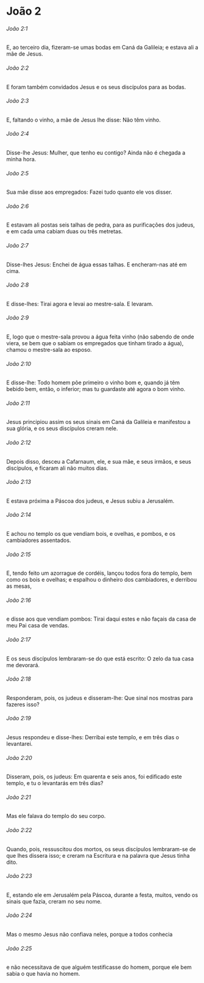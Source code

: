 # João 2

###### João 2:1

E, ao terceiro dia, fizeram-se umas bodas em Caná da Galileia; e estava ali a mãe de Jesus.

###### João 2:2

E foram também convidados Jesus e os seus discípulos para as bodas.

###### João 2:3

E, faltando o vinho, a mãe de Jesus lhe disse: Não têm vinho.

###### João 2:4

Disse-lhe Jesus: Mulher, que tenho eu contigo? Ainda não é chegada a minha hora.

###### João 2:5

Sua mãe disse aos empregados: Fazei tudo quanto ele vos disser.

###### João 2:6

E estavam ali postas seis talhas de pedra, para as purificações dos judeus, e em cada uma cabiam duas ou três metretas.

###### João 2:7

Disse-lhes Jesus: Enchei de água essas talhas. E encheram-nas até em cima.

###### João 2:8

E disse-lhes: Tirai agora e levai ao mestre-sala. E levaram.

###### João 2:9

E, logo que o mestre-sala provou a água feita vinho (não sabendo de onde viera, se bem que o sabiam os empregados que tinham tirado a água), chamou o mestre-sala ao esposo.

###### João 2:10

E disse-lhe: Todo homem põe primeiro o vinho bom e, quando já têm bebido bem, então, o inferior; mas tu guardaste até agora o bom vinho.

###### João 2:11

Jesus principiou assim os seus sinais em Caná da Galileia e manifestou a sua glória, e os seus discípulos creram nele.

###### João 2:12

Depois disso, desceu a Cafarnaum, ele, e sua mãe, e seus irmãos, e seus discípulos, e ficaram ali não muitos dias.

###### João 2:13

E estava próxima a Páscoa dos judeus, e Jesus subiu a Jerusalém.

###### João 2:14

E achou no templo os que vendiam bois, e ovelhas, e pombos, e os cambiadores assentados.

###### João 2:15

E, tendo feito um azorrague de cordéis, lançou todos fora do templo, bem como os bois e ovelhas; e espalhou o dinheiro dos cambiadores, e derribou as mesas,

###### João 2:16

e disse aos que vendiam pombos: Tirai daqui estes e não façais da casa de meu Pai casa de vendas.

###### João 2:17

E os seus discípulos lembraram-se do que está escrito: O zelo da tua casa me devorará.

###### João 2:18

Responderam, pois, os judeus e disseram-lhe: Que sinal nos mostras para fazeres isso?

###### João 2:19

Jesus respondeu e disse-lhes: Derribai este templo, e em três dias o levantarei.

###### João 2:20

Disseram, pois, os judeus: Em quarenta e seis anos, foi edificado este templo, e tu o levantarás em três dias?

###### João 2:21

Mas ele falava do templo do seu corpo.

###### João 2:22

Quando, pois, ressuscitou dos mortos, os seus discípulos lembraram-se de que lhes dissera isso; e creram na Escritura e na palavra que Jesus tinha dito.

###### João 2:23

E, estando ele em Jerusalém pela Páscoa, durante a festa, muitos, vendo os sinais que fazia, creram no seu nome.

###### João 2:24

Mas o mesmo Jesus não confiava neles, porque a todos conhecia

###### João 2:25

e não necessitava de que alguém testificasse do homem, porque ele bem sabia o que havia no homem.

